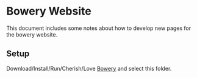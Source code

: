# Bowery Website
This document includes some notes about how to develop new pages for the bowery website.

## Setup
Download/Install/Run/Cherish/Love [Bowery](http://desktop.bowery.io.s3.amazonaws.com/0.0.0_darwin_amd64.zip) and select this folder.